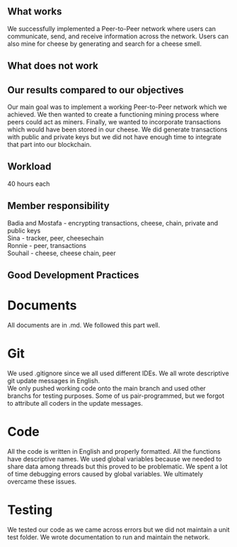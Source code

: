 ## What works
We successfully implemented a Peer-to-Peer network where users can communicate, send, and receive information across the network. Users can also mine for cheese by generating and search for a cheese smell. 

## What does not work

## Our results compared to our objectives
Our main goal was to implement a working Peer-to-Peer network which we achieved. We then wanted to create a functioning mining process where peers could act as miners. Finally, we wanted to incorporate transactions which would have been stored in our cheese. We did generate transactions with public and private keys but we did not have enough time to integrate that part into our blockchain.

## Workload
40 hours each

## Member responsibility
Badia and Mostafa - encrypting transactions, cheese, chain, private and public keys <br />
Sina - tracker, peer, cheesechain <br />
Ronnie - peer, transactions <br />
Souhail - cheese, cheese chain, peer <br />

## Good Development Practices

# Documents
All documents are in .md. We followed this part well.

# Git
We used .gitignore since we all used different IDEs. We all wrote descriptive git update messages in English. <br />
We only pushed working code onto the main branch and used other branchs for testing purposes. Some of us pair-programmed, but we forgot to attribute all coders in the update messages.

# Code
All the code is written in English and properly formatted. All the functions have descriptive names. We used global variables because we needed to share data among threads but this proved to be problematic. We spent a lot of time debugging errors caused by global variables. We ultimately overcame these issues.

# Testing
We tested our code as we came across errors but we did not maintain a unit test folder. We wrote documentation to run and maintain the network.
